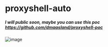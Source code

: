 # proxyshell-auto
##### I will public soon, maybe you can use this poc https://github.com/dmaasland/proxyshell-poc
![image](https://user-images.githubusercontent.com/39673284/129608654-8e40a077-f1bf-4c24-a399-c7bf083e7621.png)
